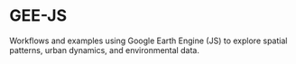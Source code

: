 # GEE-JS
Workflows and examples using Google Earth Engine (JS) to explore spatial patterns, urban dynamics, and environmental data.
